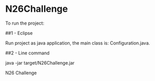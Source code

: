 # N26Challenge

To run the project:


##1 - Eclipse

Run project as java application, the main class is: Configuration.java. 

##2 - Line command 

java -jar target/N26Challenge.jar


N26 Challenge
